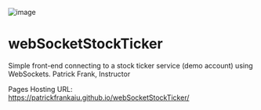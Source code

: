 ![image](https://github.com/PatrickFrankAIU/GradeManagerProject/assets/134087916/b5d814bf-e38f-456f-8f9c-cb5a98fb52fa)

# webSocketStockTicker
Simple front-end connecting to a stock ticker service (demo account) using WebSockets. 
Patrick Frank, Instructor

Pages Hosting URL:
https://patrickfrankaiu.github.io/webSocketStockTicker/
